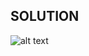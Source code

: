 ## SOLUTION

![alt text](https://raw.githubusercontent.com/DivyaGodayal/CoderChef-Kitchen/master/Images/2-Keys.png)
